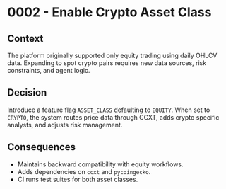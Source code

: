 # 0002 - Enable Crypto Asset Class

## Context

The platform originally supported only equity trading using daily OHLCV data. Expanding to spot crypto pairs requires new data sources, risk constraints, and agent logic.

## Decision

Introduce a feature flag `ASSET_CLASS` defaulting to `EQUITY`. When set to `CRYPTO`, the system routes price data through CCXT, adds crypto specific analysts, and adjusts risk management.

## Consequences

- Maintains backward compatibility with equity workflows.
- Adds dependencies on `ccxt` and `pycoingecko`.
- CI runs test suites for both asset classes.
